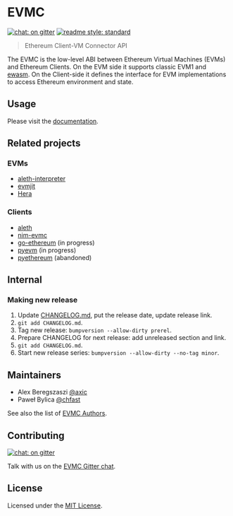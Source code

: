# EVMC

[![chat: on gitter][gitter badge]][Gitter]
[![readme style: standard][readme style standard badge]][standard readme]

> Ethereum Client-VM Connector API

The EVMC is the low-level ABI between Ethereum Virtual Machines (EVMs) and
Ethereum Clients. On the EVM side it supports classic EVM1 and [ewasm].
On the Client-side it defines the interface for EVM implementations
to access Ethereum environment and state.

## Usage

Please visit the [documentation].

## Related projects

### EVMs

- [aleth-interpreter]
- [evmjit]
- [Hera]

### Clients

- [aleth]
- [nim-evmc]
- [go-ethereum] (in progress)
- [pyevm] (in progress)
- [pyethereum] (abandoned)

## Internal

### Making new release

1. Update [CHANGELOG.md](CHANGELOG.md), put the release date, update release link.
2. `git add CHANGELOG.md`.
3. Tag new release: `bumpversion --allow-dirty prerel`.
4. Prepare CHANGELOG for next release: add unreleased section and link.
5. `git add CHANGELOG.md`.
6. Start new release series: `bumpversion --allow-dirty --no-tag minor`.

## Maintainers

- Alex Beregszaszi [@axic]
- Paweł Bylica [@chfast]

See also the list of [EVMC Authors](AUTHORS.md).

## Contributing

[![chat: on gitter][gitter badge]][Gitter]

Talk with us on the [EVMC Gitter chat][Gitter].

## License

Licensed under the [MIT License](LICENSE).


[@axic]: https://github.com/axic
[@chfast]: https://github.com/chfast
[documentation]: https://ethereum.github.io/evmc
[ewasm]: https://github.com/ewasm/design
[evmjit]: https://github.com/ethereum/evmjit
[Hera]: https://github.com/ewasm/hera
[Gitter]: https://gitter.im/ethereum/evmc
[aleth-interpreter]: https://github.com/ethereum/aleth/tree/master/libaleth-interpreter
[aleth]: https://github.com/ethereum/aleth
[nim-evmc]: https://github.com/status-im/nim-evmc
[go-ethereum]: https://github.com/ethereum/go-ethereum/pull/17050
[pyevm]: https://github.com/ethereum/py-evm
[pyethereum]: https://github.com/ethereum/pyethereum/pull/406
[standard readme]: https://github.com/RichardLitt/standard-readme

[gitter badge]: https://img.shields.io/gitter/room/ethereum/evmc.svg?style=flat-square
[readme style standard badge]: https://img.shields.io/badge/readme%20style-standard-brightgreen.svg?style=flat-square
